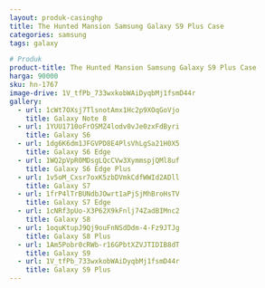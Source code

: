 ```yaml
---
layout: produk-casinghp
title: The Hunted Mansion Samsung Galaxy S9 Plus Case
categories: samsung
tags: galaxy

# Produk
product-title: The Hunted Mansion Samsung Galaxy S9 Plus Case
harga: 90000
sku: hn-1767
image-drive: 1V_tfPb_733wxkobWAiDyqbMj1fsmD44r
gallery:
  - url: 1cWt7OXsj7TlsnotAmx1Hc2p9XOqGoVjo
    title: Galaxy Note 8
  - url: 1YUU1710oFrOSMZ4lodv0vJe0zxFdByri
    title: Galaxy S6
  - url: 1dg6K6dm1JFGVPD8E4PlsVhLgSa21H0X5
    title: Galaxy S6 Edge
  - url: 1WQ2pVpR0MDsgLQcCVw3XymmspjQMl8uf
    title: Galaxy S6 Edge Plus
  - url: 1v5oM_Cxsr7oxK5zbDVmkCdfWWId2ADll
    title: Galaxy S7
  - url: 1frP4lTrBUNdbJOwrt1aPjSjMhBroHsTV
    title: Galaxy S7 Edge
  - url: 1cNRf3pUo-X3P62X9kFnlj74ZadBIMnc2
    title: Galaxy S8
  - url: 1oquKtupJ9Qj9ouFnNSdDdm-4-Fz9JTJg
    title: Galaxy S8 Plus
  - url: 1Am5Pobr0cRWb-r16GPbtXZVJTIDIB8dT
    title: Galaxy S9
  - url: 1V_tfPb_733wxkobWAiDyqbMj1fsmD44r
    title: Galaxy S9 Plus
---
```

